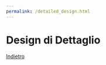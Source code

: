 ```yaml
---
permalink: /detailed_design.html
---
```


# Design di Dettaglio

<a href="https://lucagiorgettismp.github.io/AzureHealthcareDigitalTwins/">Indietro</a>
